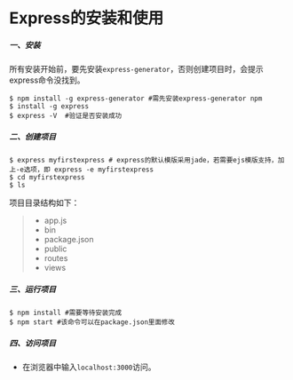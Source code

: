# Express的安装和使用

##### 一、安装

所有安装开始前，要先安装`express-generator`，否则创建项目时，会提示express命令没找到。

```
$ npm install -g express-generator #需先安装express-generator npm 
$ install -g express
$ express -V  #验证是否安装成功
```

##### 二、创建项目

```
$ express myfirstexpress # express的默认模版采用jade，若需要ejs模版支持，加上-e选项，即 express -e myfirstexpress
$ cd myfirstexpress
$ ls
```

项目目录结构如下：

> * app.js
> * bin
> * package.json
> * public
> * routes
> * views

##### 三、运行项目

```
$ npm install #需要等待安装完成
$ npm start #该命令可以在package.json里面修改
```

##### 四、访问项目

* 在浏览器中输入`localhost:3000`访问。




